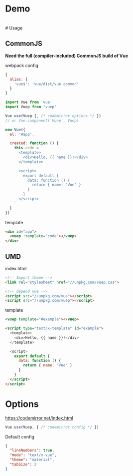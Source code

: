# Demo
<vuep template="#demo1"></vuep>

<script type="text/x-template" id="demo1">
<template>
  <div>Hello, {{ name }}!</div>
</template>

<script>
  export default {
    data() {
      return { name: 'Vue' }
    }
  }
</script>
</script>


<br>
# Usage

## CommonJS
**Need the full (compiler-included) CommonJS build of Vue**

webpack config
```javascript
{
  alias: {
    'vue$': 'vue/dist/vue.common'
  }
}
```

```javascript
import Vue from 'vue'
import Vuep from 'vuep'

Vue.use(Vuep {, /* codemirror options */ })
// or Vue.component('Vuep', Vuep)

new Vue({
  el: '#app',

  created: function () {
    this.code = `
      <template>
        <div>Hello, {{ name }}!</div>
      </template>

      <script>
        export default {
          data: function () {
            return { name: 'Vue' }
          }
        }
      </script>
    `
  }
})
```

template
```html
<div id="app">
  <vuep :template="code"></vuep>
</div>
```

## UMD

index.html
```html
<!-- Import theme -->
<link rel="stylesheet" href="//unpkg.com/vuep.css">

<!-- depend vue -->
<script src="//unpkg.com/vue"></script>
<script src="//unpkg.com/vuep"></script>
```

template
```html
<vuep template="#example"></vuep>

<script type="text/x-template" id="example">
  <template>
    <div>Hello, {{ name }}!</div>
  </template>

  <script>
    export default {
      data: function () {
        return { name: 'Vue' }
      }
    }
  </script>
</script>
```

# Options

https://codemirror.net/index.html

```javascript
Vue.use(Vuep, { /* codemirror config */ })
```

Default config
```json
{
  "lineNumbers": true,
  "mode": "text/x-vue",
  "theme": "material",
  "tabSize": 2
}
```

